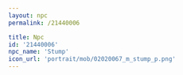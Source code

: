 ```yaml
---
layout: npc
permalink: /21440006

title: Npc
id: '21440006'
npc_name: 'Stump'
icon_url: 'portrait/mob/02020067_m_stump_p.png'
---
```


